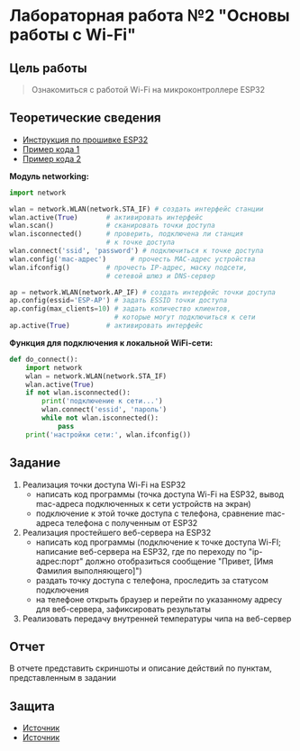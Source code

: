 # Лабораторная работа №2 "Основы работы с Wi-Fi"

## Цель работы
> Ознакомиться с работой Wi-Fi на микроконтроллере ESP32

## Теоретические сведения
* [Инструкция по прошивке ESP32](../../docs/firmware.md)
* [Пример кода 1](../../examples/example_3_1.md)
* [Пример кода 2](../../examples/example_3_2.md)

**Модуль networking:**
```python
import network

wlan = network.WLAN(network.STA_IF) # создать интерфейс станции
wlan.active(True)       # активировать интерфейс
wlan.scan()             # сканировать точки доступа
wlan.isconnected()      # проверить, подключена ли станция
                        # к точке доступа
wlan.connect('ssid', 'password') # подключиться к точке доступа 
wlan.config('mac-адрес')      # прочесть MAC-адрес устройства
wlan.ifconfig()         # прочесть IP-адрес, маску подсети,
                        # сетевой шлюз и DNS-сервер

ap = network.WLAN(network.AP_IF) # создать интерфейс точки доступа 
ap.config(essid='ESP-AP') # задать ESSID точки доступа
ap.config(max_clients=10) # задать количество клиентов,
                          # которые могут подключиться к сети
ap.active(True)         # активировать интерфейс
```
**Функция для подключения к локальной WiFi-сети:**
```python
def do_connect():
    import network
    wlan = network.WLAN(network.STA_IF)
    wlan.active(True)
    if not wlan.isconnected():
        print('подключение к сети...')
        wlan.connect('essid', 'пароль')
        while not wlan.isconnected():
            pass
    print('настройки сети:', wlan.ifconfig())
```

## Задание
1) Реализация точки доступа Wi-Fi на ESP32
    * написать код программы (точка доступа Wi-Fi на ESP32, вывод mac-адреса подключенных к сети устройств на экран)
    * подключение к этой точке доступа с телефона, сравнение mac-адреса телефона с полученным от ESP32
2) Реализация простейшего веб-сервера на ESP32
    * написать код программы (подключение к точке доступа Wi-FI; написание веб-сервера на ESP32,
где по переходу по "ip-адрес:порт" должно отобразиться сообщение "Привет, [Имя Фамилия выполняющего]")
    * раздать точку доступа с телефона, проследить за статусом подключения
    * на телефоне открыть браузер и перейти по указанному адресу для веб-сервера, зафиксировать результаты
3) Реализовать передачу внутренней температуры чипа на веб-сервер

## Отчет
В отчете представить скриншоты и описание действий по пунктам, представленным в задании

## Защита
* [Источник](https://habr.com/ru/companies/timeweb/articles/672494/)
* [Источник](https://habr.com/ru/companies/timeweb/articles/677452/)